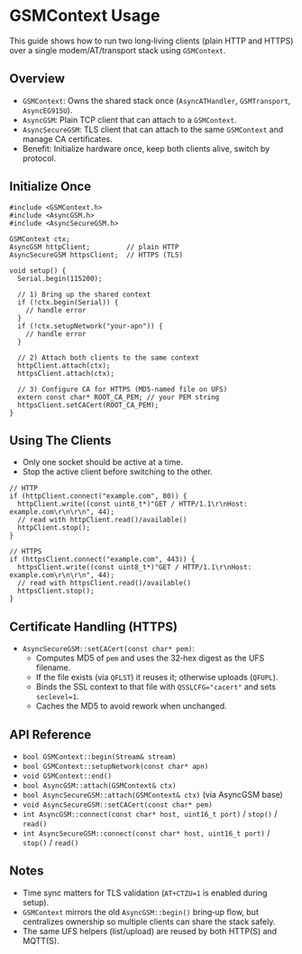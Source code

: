 # GSMContext Usage

This guide shows how to run two long‑living clients (plain HTTP and HTTPS) over a single modem/AT/transport stack using `GSMContext`.

## Overview

- `GSMContext`: Owns the shared stack once (`AsyncATHandler`, `GSMTransport`, `AsyncEG915U`).
- `AsyncGSM`: Plain TCP client that can attach to a `GSMContext`.
- `AsyncSecureGSM`: TLS client that can attach to the same `GSMContext` and manage CA certificates.
- Benefit: Initialize hardware once, keep both clients alive, switch by protocol.

## Initialize Once

```
#include <GSMContext.h>
#include <AsyncGSM.h>
#include <AsyncSecureGSM.h>

GSMContext ctx;
AsyncGSM httpClient;         // plain HTTP
AsyncSecureGSM httpsClient;  // HTTPS (TLS)

void setup() {
  Serial.begin(115200);

  // 1) Bring up the shared context
  if (!ctx.begin(Serial)) {
    // handle error
  }
  if (!ctx.setupNetwork("your-apn")) {
    // handle error
  }

  // 2) Attach both clients to the same context
  httpClient.attach(ctx);
  httpsClient.attach(ctx);

  // 3) Configure CA for HTTPS (MD5‑named file on UFS)
  extern const char* ROOT_CA_PEM; // your PEM string
  httpsClient.setCACert(ROOT_CA_PEM);
}
```

## Using The Clients

- Only one socket should be active at a time.
- Stop the active client before switching to the other.

```
// HTTP
if (httpClient.connect("example.com", 80)) {
  httpClient.write((const uint8_t*)"GET / HTTP/1.1\r\nHost: example.com\r\n\r\n", 44);
  // read with httpClient.read()/available()
  httpClient.stop();
}

// HTTPS
if (httpsClient.connect("example.com", 443)) {
  httpsClient.write((const uint8_t*)"GET / HTTP/1.1\r\nHost: example.com\r\n\r\n", 44);
  // read with httpsClient.read()/available()
  httpsClient.stop();
}
```

## Certificate Handling (HTTPS)

- `AsyncSecureGSM::setCACert(const char* pem)`:
  - Computes MD5 of `pem` and uses the 32‑hex digest as the UFS filename.
  - If the file exists (via `QFLST`) it reuses it; otherwise uploads (`QFUPL`).
  - Binds the SSL context to that file with `QSSLCFG="cacert"` and sets `seclevel=1`.
  - Caches the MD5 to avoid rework when unchanged.

## API Reference

- `bool GSMContext::begin(Stream& stream)`
- `bool GSMContext::setupNetwork(const char* apn)`
- `void GSMContext::end()`
- `bool AsyncGSM::attach(GSMContext& ctx)`
- `bool AsyncSecureGSM::attach(GSMContext& ctx)` (via AsyncGSM base)
- `void AsyncSecureGSM::setCACert(const char* pem)`
- `int AsyncGSM::connect(const char* host, uint16_t port)` / `stop()` / `read()`
- `int AsyncSecureGSM::connect(const char* host, uint16_t port)` / `stop()` / `read()`

## Notes

- Time sync matters for TLS validation (`AT+CTZU=1` is enabled during setup).
- `GSMContext` mirrors the old `AsyncGSM::begin()` bring‑up flow, but centralizes ownership so multiple clients can share the stack safely.
- The same UFS helpers (list/upload) are reused by both HTTP(S) and MQTT(S).
